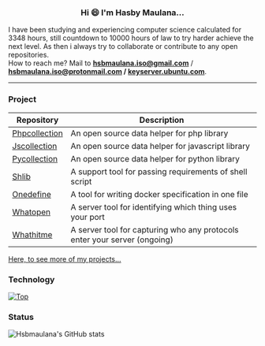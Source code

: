 <h3 align="center">Hi 😄 I'm Hasby Maulana...</h3>
I have been studying and experiencing computer science calculated for 3348 hours, still countdown to 10000 hours of law to try harder achieve the next level. As then i always try to collaborate or contribute to any open repositories.
<br />
How to reach me? Mail to <b><a href="mailto:hsbmaulana.iso@gmail.com">hsbmaulana.iso@gmail.com</a></b> / <b><a href="mailto:hsbmaulana.iso@protonmail.com">hsbmaulana.iso@protonmail.com</a> / <a href="https://keyserver.ubuntu.com/pks/lookup?op=get&search=0x455f81c7972dd89dbba247480438236e6829d2d2">keyserver.ubuntu.com</a></b></li>.

<hr />

### Project

| Repository | Description |
| ----------- | ----------- |
| [Phpcollection](https://github.com/hsbmaulana/phpcollection) | An open source data helper for php library |
| [Jscollection](https://github.com/hsbmaulana/jscollection) | An open source data helper for javascript library |
| [Pycollection](https://github.com/hsbmaulana/pycollection) | An open source data helper for python library |
| [Shlib](https://github.com/hsbmaulana/shlib) | A support tool for passing requirements of shell script |
| [Onedefine](https://github.com/hsbmaulana/onedefine) | A tool for writing docker specification in one file |
| [Whatopen](https://github.com/hsbmaulana/whatopen) | A server tool for identifying which thing uses your port |
| [Whathitme](https://github.com/hsbmaulana/whathitme) | A server tool for capturing who any protocols enter your server (ongoing) |

<a href="https://github.com/tripteki">Here, to see more of my projects...</a>

### Technology

[![Top](https://github-readme-stats.vercel.app/api/top-langs/?username=hsbmaulana&layout=compact&theme=dark)](https://github.com/anuraghazra/github-readme-stats)

### Status

![Hsbmaulana's GitHub stats](https://github-readme-stats.vercel.app/api?username=hsbmaulana&show_icons=true&theme=dark)